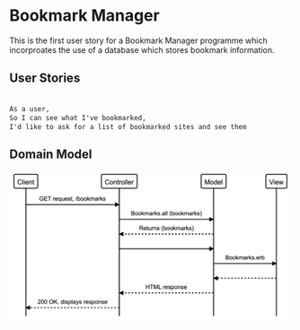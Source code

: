# Bookmark Manager

This is the first user story for a Bookmark Manager programme which incorproates the use of a database which stores bookmark information. 

## User Stories

```

As a user,
So I can see what I've bookmarked,
I'd like to ask for a list of bookmarked sites and see them
```

## Domain Model

![Bookmark Manager domain model](https://github.com/Leghnider/bookmark_manager/blob/master/public/images/book_manager_1.png)